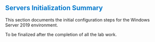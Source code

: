 <h2 style="color:#007acc;">Servers Initialization Summary</h2>
<p>This section documents the initial configuration steps for the Windows Server 2019 environment.

To be finalized after the completion of all the lab work. 
</p>


